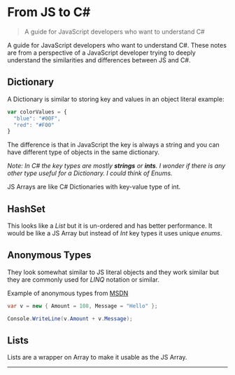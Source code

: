 # From JS to C# #

> A guide for JavaScript developers who want to understand C#

A guide for JavaScript developers who want to understand C#.
These notes are from a perspective of a JavaScript developer trying to deeply understand the similarities and differences between JS and C#. 

## Dictionary

A Dictionary is similar to storing key and values in an object literal
example:
```javascript
var colorValues = {
  "blue": "#00F",
  "red": "#F00"
}
```

The difference is that in JavaScript the key is always a string and you can have different type of objects in the same dictionary. 

_Note: In C# the key types are mostly **strings** or **ints**. I wonder if there is any other type useful for a Dictionary. I could think of Enums._

JS Arrays are like C# Dictionaries with key-value type of int.

## HashSet
This looks like a *List* but it is un-ordered and has better performance. It would be like a JS Array but instead of *Int* key types it uses unique *enums*.

## Anonymous Types
They look somewhat similar to JS literal objects and they work similar but they are commonly used for *LINQ* notation or similar.

Example of anonymous types from [MSDN](https://msdn.microsoft.com/en-us/library/bb397696.aspx)

```C#
var v = new { Amount = 108, Message = "Hello" };

Console.WriteLine(v.Amount + v.Message);
```

## Lists
Lists are a wrapper on Array to make it usable as the JS Array.



---


